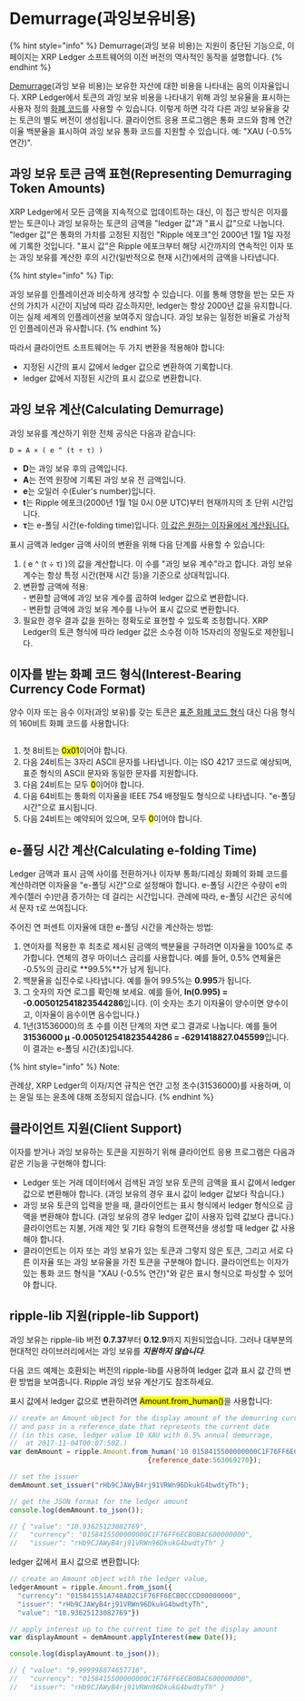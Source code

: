 # Demurrage(과잉보유비용)

{% hint style="info" %}
Demurrage(과잉 보유 비용)는 지원이 중단된 기능으로, 이 페이지는 XRP Ledger 소프트웨어의 이전 버전의 역사적인 동작을 설명합니다.
{% endhint %}

[Demurrage](https://en.wikipedia.org/wiki/Demurrage\_\(currency\))(과잉 보유 비용)는 보유한 자산에 대한 비용을 나타내는 음의 이자율입니다. XRP Ledger에서 토큰의 과잉 보유 비용을 나타내기 위해 과잉 보유율을 표시하는 사용자 정의 [화폐 코드](../../references/xrp-ledger-xrp-ledger-protocol-reference/basic-data-types/currency-formats.md)를 사용할 수 있습니다. 이렇게 하면 각각 다른 과잉 보유율을 갖는 토큰의 별도 버전이 생성됩니다. 클라이언트 응용 프로그램은 통화 코드와 함께 연간 이율 백분율을 표시하여 과잉 보유 통화 코드를 지원할 수 있습니다. 예: "XAU (-0.5% 연간)".

## 과잉 보유 토큰 금액 표현(Representing Demurraging Token Amounts)

XRP Ledger에서 모든 금액을 지속적으로 업데이트하는 대신, 이 접근 방식은 이자를 받는 토큰이나 과잉 보유하는 토큰의 금액을 "ledger 값"과 "표시 값"으로 나눕니다. "ledger 값"은 통화의 가치를 고정된 지점인 "Ripple 에포크"인 2000년 1월 1일 자정에 기록한 것입니다. "표시 값"은 Ripple 에포크부터 해당 시간까지의 연속적인 이자 또는 과잉 보유를 계산한 후의 시간(일반적으로 현재 시간)에서의 금액을 나타냅니다.

{% hint style="info" %}
Tip:

과잉 보유를 인플레이션과 비슷하게 생각할 수 있습니다. 이를 통해 영향을 받는 모든 자산의 가치가 시간이 지남에 따라 감소하지만, ledger는 항상 2000년 값을 유지합니다. 이는 실제 세계의 인플레이션을 보여주지 않습니다. 과잉 보유는 일정한 비율로 가상적인 인플레이션과 유사합니다.
{% endhint %}

따라서 클라이언트 소프트웨어는 두 가지 변환을 적용해야 합니다:

* 지정된 시간의 표시 값에서 ledger 값으로 변환하여 기록합니다.&#x20;
* ledger 값에서 지정된 시간의 표시 값으로 변환합니다.&#x20;

## 과잉 보유 계산(Calculating Demurrage)

과잉 보유를 계산하기 위한 전체 공식은 다음과 같습니다:

```
D = A × ( e ^ (t ÷ τ) )
```

* **D**는 과잉 보유 후의 금액입니다.&#x20;
* **A**는 전역 원장에 기록된 과잉 보유 전 금액입니다.&#x20;
* **e**는 오일러 수(Euler's number)입니다.&#x20;
* **t**는 Ripple 에포크(2000년 1월 1일 0시 0분 UTC)부터 현재까지의 초 단위 시간입니다.&#x20;
* **τ**는 e-폴딩 시간(e-folding time)입니다. [이 값은 원하는 이자율에서 계산됩니다.](demurrage.md#undefined-2)&#x20;

표시 금액과 ledger 금액 사이의 변환을 위해 다음 단계를 사용할 수 있습니다:

1. ( e ^ (t ÷ τ) )의 값을 계산합니다. 이 수를 "과잉 보유 계수"라고 합니다. 과잉 보유 계수는 항상 특정 시간(현재 시간 등)을 기준으로 상대적입니다.&#x20;
2. 변환할 금액에 적용:\
   \- 변환할 금액에 과잉 보유 계수를 곱하여 ledger 값으로 변환합니다. \
   \- 변환할 금액에 과잉 보유 계수를 나누어 표시 값으로 변환합니다.&#x20;
3. 필요한 경우 결과 값을 원하는 정확도로 표현할 수 있도록 조정합니다. XRP Ledger의 토큰 형식에 따라 ledger 값은 소수점 이하 15자리의 정밀도로 제한됩니다.

## 이자를 받는 화폐 코드 형식(Interest-Bearing Currency Code Format)

양수 이자 또는 음수 이자(과잉 보유)를 갖는 토큰은 [표준 화폐 코드 형식](../../references/xrp-ledger-xrp-ledger-protocol-reference/basic-data-types/currency-formats.md) 대신 다음 형식의 160비트 화폐 코드를 사용합니다:

<figure><img src="https://xrpl.org/img/demurrage-currency-code-format.png" alt=""><figcaption></figcaption></figure>

1. 첫 8비트는 <mark style="background-color:yellow;">0x01</mark>이어야 합니다.&#x20;
2. 다음 24비트는 3자리 ASCII 문자를 나타냅니다. 이는 ISO 4217 코드로 예상되며, 표준 형식의 ASCII 문자와 동일한 문자를 지원합니다.&#x20;
3. 다음 24비트는 모두 <mark style="background-color:yellow;">0</mark>이어야 합니다.
4. 다음 64비트는 통화의 이자율을 IEEE 754 배정밀도 형식으로 나타냅니다. "e-폴딩 시간"으로 표시됩니다.&#x20;
5. 다음 24비트는 예약되어 있으며, 모두 <mark style="background-color:yellow;">0</mark>이어야 합니다.

## e-폴딩 시간 계산(Calculating e-folding Time)

Ledger 금액과 표시 금액 사이를 전환하거나 이자부 통화/디레싱 화폐의 화폐 코드를 계산하려면 이자율을 "e-폴딩 시간"으로 설정해야 합니다. e-폴딩 시간은 수량이 e의 계수(젤러 수)만큼 증가하는 데 걸리는 시간입니다. 관례에 따라, e-폴딩 시간은 공식에서 문자 τ로 쓰여집니다.

주어진 연 퍼센트 이자율에 대한 e-폴딩 시간을 계산하는 방법:

1. 연이자를 적용한 후 최초로 제시된 금액의 백분율을 구하려면 이자율을 100%로 추가합니다. 연체의 경우 마이너스 금리를 사용합니다. 예를 들어, 0.5% 연체율은 -0.5%의 금리로 **99.5%**가 남게 됩니다.&#x20;
2. 백분율을 십진수로 나타냅니다. 예를 들어 99.5%는 **0.995**가 됩니다.&#x20;
3. 그 숫자의 자연 로그를 확인해 보세요. 예를 들어, **ln(0.995) = -0.005012541823544286**입니다. (이 숫자는 초기 이자율이 양수이면 양수이고, 이자율이 음수이면 음수입니다.)&#x20;
4. 1년(31536000)의 초 수를 이전 단계의 자연 로그 결과로 나눕니다. 예를 들어 **31536000 µ -0.005012541823544286 = -6291418827.045599**입니다. 이 결과는 e-폴딩 시간(초)입니다.&#x20;

{% hint style="info" %}
Note:

관례상, XRP Ledger의 이자/지연 규칙은 연간 고정 초수(31536000)를 사용하며, 이는 윤일 또는 윤초에 대해 조정되지 않습니다.
{% endhint %}

## 클라이언트 지원(Client Support)

이자를 받거나 과잉 보유하는 토큰을 지원하기 위해 클라이언트 응용 프로그램은 다음과 같은 기능을 구현해야 합니다:

* Ledger 또는 거래 데이터에서 검색된 과잉 보유 토큰의 금액을 표시 값에서 ledger 값으로 변환해야 합니다. (과잉 보유의 경우 표시 값이 ledger 값보다 작습니다.)
* 과잉 보유 토큰의 입력을 받을 때, 클라이언트는 표시 형식에서 ledger 형식으로 금액을 변환해야 합니다. (과잉 보유의 경우 ledger 값이 사용자 입력 값보다 큽니다.) 클라이언트는 지불, 거래 제안 및 기타 유형의 트랜잭션을 생성할 때 ledger 값 사용해야 합니다.
* 클라이언트는 이자 또는 과잉 보유가 있는 토큰과 그렇지 않은 토큰, 그리고 서로 다른 이자율 또는 과잉 보유율을 가진 토큰을 구분해야 합니다. 클라이언트는 이자가 있는 통화 코드 형식을 "XAU (-0.5% 연간)"와 같은 표시 형식으로 파싱할 수 있어야 합니다.

## ripple-lib 지원(ripple-lib Support)

과잉 보유는 ripple-lib 버전 **0.7.37**부터 **0.12.9**까지 지원되었습니다. 그러나 대부분의 현대적인 라이브러리에서는 과잉 보유를 _**지원하지 않습니다**_.

다음 코드 예제는 호환되는 버전의 ripple-lib를 사용하여 ledger 값과 표시 값 간의 변환 방법을 보여줍니다. Ripple 과잉 보유 계산기도 참조하세요.

표시 값에서 ledger 값으로 변환하려면 <mark style="background-color:yellow;">Amount.from\_human()</mark>을 사용합니다:

```javascript
// create an Amount object for the display amount of the demurring currency
// and pass in a reference_date that represents the current date
// (in this case, ledger value 10 XAU with 0.5% annual demurrage,
//  at 2017-11-04T00:07:50Z.)
var demAmount = ripple.Amount.from_human('10 0158415500000000C1F76FF6ECB0BAC600000000',
                                  {reference_date:563069270});

// set the issuer
demAmount.set_issuer("rHb9CJAWyB4rj91VRWn96DkukG4bwdtyTh");

// get the JSON format for the ledger amount
console.log(demAmount.to_json());

// { "value": "10.93625123082769",
//   "currency": "0158415500000000C1F76FF6ECB0BAC600000000",
//   "issuer": "rHb9CJAWyB4rj91VRWn96DkukG4bwdtyTh" }
```

ledger 값에서 표시 값으로 변환합니다:

```javascript
// create an Amount object with the ledger value,
ledgerAmount = ripple.Amount.from_json({
  "currency": "015841551A748AD2C1F76FF6ECB0CCCD00000000",
  "issuer": "rHb9CJAWyB4rj91VRWn96DkukG4bwdtyTh",
  "value": "10.93625123082769"})

// apply interest up to the current time to get the display amount
var displayAmount = demAmount.applyInterest(new Date());

console.log(displayAmount.to_json());

// { "value": "9.999998874657716",
//   "currency": "0158415500000000C1F76FF6ECB0BAC600000000",
//   "issuer": "rHb9CJAWyB4rj91VRWn96DkukG4bwdtyTh" }
```
